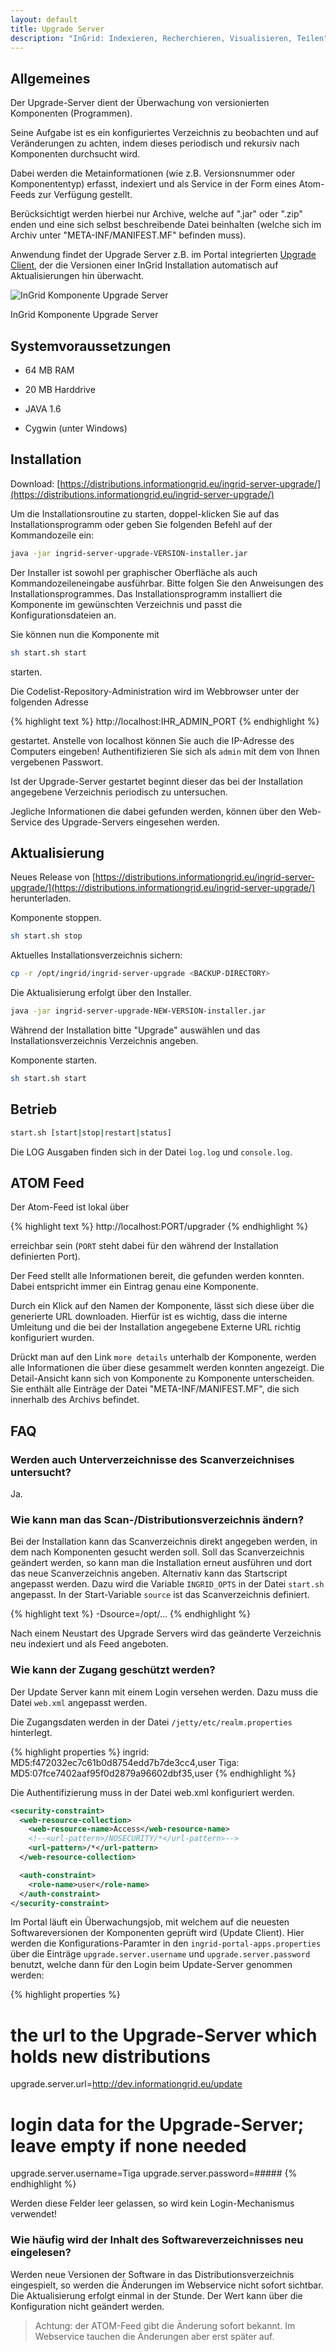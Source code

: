 ```yaml
---
layout: default
title: Upgrade Server
description: "InGrid: Indexieren, Recherchieren, Visualisieren, Teilen"
---
```


## Allgemeines

Der Upgrade-Server dient der Überwachung von versionierten Komponenten (Programmen).

Seine Aufgabe ist es ein konfiguriertes Verzeichnis zu beobachten und auf Veränderungen zu achten, indem dieses periodisch und rekursiv nach Komponenten durchsucht wird.

Dabei werden die Metainformationen (wie z.B. Versionsnummer oder Komponententyp) erfasst, indexiert und als Service in der Form eines Atom-Feeds zur Verfügung gestellt.

Berücksichtigt werden hierbei nur Archive, welche auf ".jar" oder ".zip" enden und eine sich selbst beschreibende Datei beinhalten (welche sich im Archiv unter "META-INF/MANIFEST.MF" befinden muss).

Anwendung findet der Upgrade Server z.B. im Portal integrierten [Upgrade Client](portal.html#upgrade-client), der die Versionen einer InGrid Installation automatisch auf Aktualisierungen hin überwacht.


![InGrid Komponente Upgrade Server](../images/ingrid_upgrade_server.png "InGrid Komponente Upgrade Server")

<figcaption class="figcaption">InGrid Komponente Upgrade Server</figcaption>


## Systemvoraussetzungen

* 64 MB RAM
* 20 MB Harddrive

* JAVA 1.6
* Cygwin (unter Windows)


## Installation

Download: [https://distributions.informationgrid.eu/ingrid-server-upgrade/](https://distributions.informationgrid.eu/ingrid-server-upgrade/)

Um die Installationsroutine zu starten, doppel-klicken Sie auf das Installationsprogramm oder geben Sie folgenden Befehl auf der Kommandozeile ein:

```sh
java -jar ingrid-server-upgrade-VERSION-installer.jar
```

Der Installer ist sowohl per graphischer Oberfläche als auch Kommandozeileneingabe ausführbar. Bitte folgen Sie den Anweisungen des Installationsprogrammes. Das Installationsprogramm installiert die Komponente im gewünschten Verzeichnis und passt die Konfigurationsdateien an.

Sie können nun die Komponente mit

```sh
sh start.sh start
```

starten.

Die Codelist-Repository-Administration wird im Webbrowser unter der folgenden Adresse

{% highlight text %}
http://localhost:IHR_ADMIN_PORT
{% endhighlight %}

gestartet. Anstelle von localhost können Sie auch die IP-Adresse des Computers eingeben! Authentifizieren Sie sich als `admin` mit dem von Ihnen vergebenen Passwort.

Ist der Upgrade-Server gestartet beginnt dieser das bei der Installation angegebene Verzeichnis periodisch zu untersuchen.

Jegliche Informationen die dabei gefunden werden, können über den Web-Service des Upgrade-Servers eingesehen werden.


## Aktualisierung

Neues Release von [https://distributions.informationgrid.eu/ingrid-server-upgrade/](https://distributions.informationgrid.eu/ingrid-server-upgrade/) herunterladen.

Komponente stoppen.

```sh
sh start.sh stop
```

Aktuelles Installationsverzeichnis sichern:

```sh
cp -r /opt/ingrid/ingrid-server-upgrade <BACKUP-DIRECTORY>
```


Die Aktualisierung erfolgt über den Installer.

```sh
java -jar ingrid-server-upgrade-NEW-VERSION-installer.jar
```

Während der Installation bitte "Upgrade" auswählen und das Installationsverzeichnis Verzeichnis angeben.

Komponente starten.

```sh
sh start.sh start
```

## Betrieb

```sh
start.sh [start|stop|restart|status]
```

Die LOG Ausgaben finden sich in der Datei `log.log` und `console.log`.

## ATOM Feed

Der Atom-Feed ist lokal über

{% highlight text %}
http://localhost:PORT/upgrader
{% endhighlight %}

erreichbar sein (`PORT` steht dabei für den während der Installation definierten Port).

Der Feed stellt alle Informationen bereit, die gefunden werden konnten. Dabei entspricht immer ein Eintrag genau eine Komponente.

Durch ein Klick auf den Namen der Komponente, lässt sich diese über die generierte URL downloaden. Hierfür ist es wichtig, dass die interne Umleitung und die bei der Installation angegebene Externe URL richtig konfiguriert wurden.

Drückt man auf den Link `more details` unterhalb der Komponente, werden alle Informationen die über diese gesammelt werden konnten angezeigt. Die Detail-Ansicht kann sich von Komponente zu Komponente unterscheiden. Sie enthält alle Einträge der Datei "META-INF/MANIFEST.MF", die sich innerhalb des Archivs befindet.



## FAQ

### Werden auch Unterverzeichnisse des Scanverzeichnises untersucht?

Ja.

### Wie kann man das Scan-/Distributionsverzeichnis ändern?

Bei der Installation kann das Scanverzeichnis direkt angegeben werden, in dem nach Komponenten gesucht werden soll. Soll das Scanverzeichnis geändert werden, so kann man die Installation erneut ausführen und dort das neue Scanverzeichnis angeben.
Alternativ kann das Startscript angepasst werden. Dazu wird die Variable `INGRID_OPTS` in der Datei `start.sh` angepasst. In der Start-Variable `source` ist das Scanverzeichnis definiert.

{% highlight text %}
-Dsource=/opt/...
{% endhighlight %}

Nach einem Neustart des Upgrade Servers wird das geänderte Verzeichnis neu indexiert und als Feed angeboten.

### Wie kann der Zugang geschützt werden?

Der Update Server kann mit einem Login versehen werden. Dazu muss die Datei `web.xml` angepasst werden.

Die Zugangsdaten werden in der Datei `/jetty/etc/realm.properties` hinterlegt.

{% highlight properties %}
ingrid: MD5:f472032ec7c61b0d8754edd7b7de3cc4,user
Tiga: MD5:07fce7402aaf95f0d2879a96602dbf35,user
{% endhighlight %}


Die Authentifizierung muss in der Datei web.xml konfiguriert werden.

```xml
<security-constraint>
  <web-resource-collection>
    <web-resource-name>Access</web-resource-name>
    <!--<url-pattern>/NOSECURITY/*</url-pattern>-->
    <url-pattern>/*</url-pattern>
  </web-resource-collection>

  <auth-constraint>
    <role-name>user</role-name>
  </auth-constraint>
</security-constraint>
```


Im Portal läuft ein Überwachungsjob, mit welchem auf die neuesten Softwareversionen der Komponenten geprüft wird (Update Client). Hier werden die Konfigurations-Paramter in den `ingrid-portal-apps.properties` über die Einträge `upgrade.server.username` und `upgrade.server.password` benutzt, welche dann für den Login beim Update-Server genommen werden:

{% highlight properties %}
# the url to the Upgrade-Server which holds new distributions
upgrade.server.url=http://dev.informationgrid.eu/update
# login data for the Upgrade-Server; leave empty if none needed
upgrade.server.username=Tiga
upgrade.server.password=#####
{% endhighlight %}

Werden diese Felder leer gelassen, so wird kein Login-Mechanismus verwendet!

### Wie häufig wird der Inhalt des Softwareverzeichnisses neu eingelesen?

Werden neue Versionen der Software in das Distributionsverzeichnis eingespielt, so werden die Änderungen im Webservice nicht sofort sichtbar. Die Aktualisierung erfolgt einmal in der Stunde. Der Wert kann über die Konfiguration nicht geändert werden.

> Achtung: der ATOM-Feed gibt die Änderung sofort bekannt. Im Webservice tauchen die Änderungen aber erst später auf.
